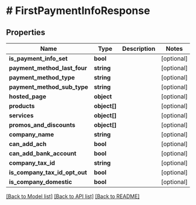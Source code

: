 # # FirstPaymentInfoResponse

## Properties

Name | Type | Description | Notes
------------ | ------------- | ------------- | -------------
**is_payment_info_set** | **bool** |  | [optional]
**payment_method_last_four** | **string** |  | [optional]
**payment_method_type** | **string** |  | [optional]
**payment_method_sub_type** | **string** |  | [optional]
**hosted_page** | **object** |  | [optional]
**products** | **object[]** |  | [optional]
**services** | **object[]** |  | [optional]
**promos_and_discounts** | **object[]** |  | [optional]
**company_name** | **string** |  | [optional]
**can_add_ach** | **bool** |  | [optional]
**can_add_bank_account** | **bool** |  | [optional]
**company_tax_id** | **string** |  | [optional]
**is_company_tax_id_opt_out** | **bool** |  | [optional]
**is_company_domestic** | **bool** |  | [optional]

[[Back to Model list]](../../README.md#models) [[Back to API list]](../../README.md#endpoints) [[Back to README]](../../README.md)
